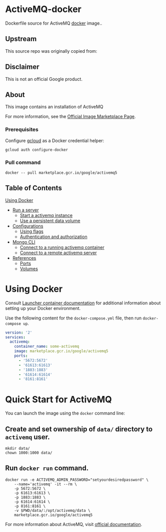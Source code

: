 ActiveMQ-docker
============
Dockerfile source for ActiveMQ [docker](https://docker.io) image..

## Upstream
This source repo was originally copied from:


## Disclaimer
This is not an official Google product.

## About
This image contains an installation of ActiveMQ

For more information, see the
[Official Image Marketplace Page](https://console.cloud.google.com/marketplace/product/bitnami-launchpad/activemq).

### Prerequisites

Configure [gcloud](https://cloud.google.com/sdk/gcloud/) as a Docker credential helper:

```shell
gcloud auth configure-docker
```
### Pull command

```shell
docker -- pull marketplace.gcr.io/google/activemq5
```
## Table of Contents

 [Using Docker](#using-docker)
  * [Run a  server](#run-a-activemq-server-docker)
    * [Start a activemq instance](#start-a-activemq-instance-docker)
    * [Use a persistent data volume](#use-a-persistent-data-volume-docker)
  * [Configurations](#configurations-docker)
    * [Using flags](#using-flags-docker)
    * [Authentication and authorization](#authentication-and-authorization-docker)
  * [Mongo CLI](#mongo-cli-docker)
    * [Connect to a running activemq container](#connect-to-a-running-activemq-container-docker)
    * [Connect to a remote activemq server](#connect-to-a-remote--server-docker)
* [References](#references)
  * [Ports](#references-ports)
  * [Volumes](#references-volumes)

# Using Docker

Consult [Launcher container documentation](https://cloud.google.com/launcher/docs/launcher-container)
for additional information about setting up your Docker environment.

Use the following content for the `docker-compose.yml` file, then run `docker-compose up`.

```yaml
version: '2'
services:
  activemq:
    container_name: some-activemq
    image: marketplace.gcr.io/google/activemq5
    ports:
      - '5672:5672'
      - '61613:61613' 
      - '1883:1883'
      - '61614:61614'
      - '8161:8161'
  ```




# Quick Start for ActiveMQ

You can launch the image using the `docker` command line:

## Create and set ownership of `data/` directory to `activemq` user.
```shell
mkdir data/
chown 1000:1000 data/
```

## Run `docker run` command.
```shell
docker run -e ACTIVEMQ_ADMIN_PASSWORD="setyourdesiredpassword" \
    --name='activemq' -it --rm \
    -p 5672:5672 \
    -p 61613:61613 \
    -p 1883:1883 \
    -p 61614:61614 \
    -p 8161:8161 \
    -v $PWD/data/:/opt/activemq/data \
    marketplace.gcr.io/google/activemq5
```

For more information about ActiveMQ, visit [official documentation](https://activemq.apache.org/).

